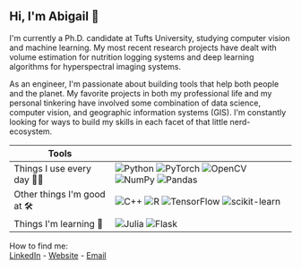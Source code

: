 ## Hi, I'm Abigail 👋 

I'm currently a Ph.D. candidate at Tufts University, studying computer vision and machine learning. My most recent research projects have dealt with volume estimation for nutrition logging systems and deep learning algorithms for hyperspectral imaging systems.

As an engineer, I'm passionate about building tools that help both people and the planet. My favorite projects in both my professional life and my personal tinkering have involved some combination of data science, computer vision, and geographic information systems (GIS). I'm constantly looking for ways to build my skills in each facet of that little nerd-ecosystem.


| Tools | |
| --- | --- |  
| Things I use every day :woman_technologist: | ![Python](https://img.shields.io/badge/python-3670A0?style=for-the-badge&logo=python&logoColor=ffdd54) ![PyTorch](https://img.shields.io/badge/PyTorch-%23EE4C2C.svg?style=for-the-badge&logo=PyTorch&logoColor=white) ![OpenCV](https://img.shields.io/badge/opencv-%23white.svg?style=for-the-badge&logo=opencv&logoColor=white) ![NumPy](https://img.shields.io/badge/numpy-%23013243.svg?style=for-the-badge&logo=numpy&logoColor=white)  ![Pandas](https://img.shields.io/badge/pandas-%23150458.svg?style=for-the-badge&logo=pandas&logoColor=white) |  
|  Other things I'm good at :hammer_and_wrench: | ![C++](https://img.shields.io/badge/c++-%2300599C.svg?style=for-the-badge&logo=c%2B%2B&logoColor=white) ![R](https://img.shields.io/badge/r-%23276DC3.svg?style=for-the-badge&logo=r&logoColor=white) ![TensorFlow](https://img.shields.io/badge/TensorFlow-%23FF6F00.svg?style=for-the-badge&logo=TensorFlow&logoColor=white) ![scikit-learn](https://img.shields.io/badge/scikit--learn-%23F7931E.svg?style=for-the-badge&logo=scikit-learn&logoColor=white) |
|Things I'm learning :seedling: | ![Julia](https://img.shields.io/badge/-Julia-9558B2?style=for-the-badge&logo=julia&logoColor=white) ![Flask](https://img.shields.io/badge/flask-%23000.svg?style=for-the-badge&logo=flask&logoColor=white)| 

How to find me:  
[LinkedIn](https://www.linkedin.com/in/abigailstone/) - [Website](https://abigailstone.net/) - [Email](mailto:abigail@abigailstone.net)


<!--
**abigailstone/abigailstone** is a ✨ _special_ ✨ repository because its `README.md` (this file) appears on your GitHub profile.

Here are some ideas to get you started:

- 🔭 I’m currently working on ...
- 🌱 I’m currently learning ...
- 👯 I’m looking to collaborate on ...
- 🤔 I’m looking for help with ...
- 💬 Ask me about ...
- 📫 How to reach me: ...
- 😄 Pronouns: ...
- ⚡ Fun fact: ...
-->

